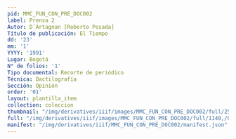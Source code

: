 ```yaml
---
pid: MMC_FUN_CON_PRE_DOC002
label: Prensa 2
Autor: D´Artagnan [Roberto Posada]
Título de publicación: El Tiempo
dd: '23'
mm: '1'
YYYY: '1991'
Lugar: Bogotá
N° de folios: '1'
Tipo documental: Recorte de periódico
Técnica: Dactilografía
Sección: Opinión
order: '01'
layout: plantilla_item
collection: coleccion
thumbnail: "/img/derivatives/iiif/images/MMC_FUN_CON_PRE_DOC002/full/250,/0/default.jpg"
full: "/img/derivatives/iiif/images/MMC_FUN_CON_PRE_DOC002/full/1140,/0/default.jpg"
manifest: "/img/derivatives/iiif/MMC_FUN_CON_PRE_DOC002/manifest.json"
---
```

